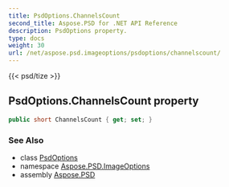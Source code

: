 ```yaml
---
title: PsdOptions.ChannelsCount
second_title: Aspose.PSD for .NET API Reference
description: PsdOptions property. 
type: docs
weight: 30
url: /net/aspose.psd.imageoptions/psdoptions/channelscount/
---
```

{{< psd/tize >}}
## PsdOptions.ChannelsCount property

```csharp
public short ChannelsCount { get; set; }
```

### See Also

* class [PsdOptions](../)
* namespace [Aspose.PSD.ImageOptions](../../psdoptions/)
* assembly [Aspose.PSD](../../../)


